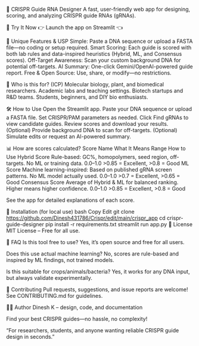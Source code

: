 🧬 CRISPR Guide RNA Designer
A fast, user-friendly web app for designing, scoring, and analyzing CRISPR guide RNAs (gRNAs).

🚀 Try It Now
👉 Launch the app on Streamlit 👈

🎯 Unique Features & USP
Simple: Paste a DNA sequence or upload a FASTA file—no coding or setup required.
Smart Scoring: Each guide is scored with both lab rules and data-inspired heuristics (Hybrid, ML, and Consensus scores).
Off-Target Awareness: Scan your custom background DNA for potential off-targets.
AI Summary: One-click Gemini/OpenAI-powered guide report.
Free & Open Source: Use, share, or modify—no restrictions.

👥 Who is this for? (ICP)
Molecular biology, plant, and biomedical researchers.
Academic labs and teaching settings.
Biotech startups and R&D teams.
Students, beginners, and DIY bio enthusiasts.

🛠️ How to Use
Open the Streamlit app.
Paste your DNA sequence or upload a FASTA file.
Set CRISPR/PAM parameters as needed.
Click Find gRNAs to view candidate guides.
Review scores and download your results.
(Optional) Provide background DNA to scan for off-targets.
(Optional) Simulate edits or request an AI-powered summary.

📊 How are scores calculated?
Score Name	What It Means	Range	How to Use
Hybrid Score	Rule-based: GC%, homopolymers, seed region, off-targets. No ML or training data.	0.0–1.0	>0.85 = Excellent, >0.8 = Good
ML Score	Machine learning-inspired: Based on published gRNA screen patterns. No ML model actually used.	0.0–1.0	>0.7 = Excellent, >0.65 = Good
Consensus Score	Average of Hybrid & ML for balanced ranking. Higher means higher confidence.	0.0–1.0	>0.85 = Excellent, >0.8 = Good

See the app for detailed explanations of each score.

📝 Installation (for local use)
bash
Copy
Edit
git clone https://github.com/Dinesh431786/Crispr/edit/main/crispr_app
cd crispr-guide-designer
pip install -r requirements.txt
streamlit run app.py
🔑 License
MIT License – Free for all use.

🙋 FAQ
Is this tool free to use?
Yes, it’s open source and free for all users.

Does this use actual machine learning?
No, scores are rule-based and inspired by ML findings, not trained models.

Is this suitable for crops/animals/bacteria?
Yes, it works for any DNA input, but always validate experimentally.

🤝 Contributing
Pull requests, suggestions, and issue reports are welcome!
See CONTRIBUTING.md for guidelines.

👨‍🔬 Author
Dinesh K – design, code, and documentation

Find your best CRISPR guides—no hassle, no complexity!

“For researchers, students, and anyone wanting reliable CRISPR guide design in seconds.”


